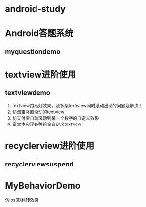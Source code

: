 # android-study


# Android答题系统   


## myquestiondemo

# textview进阶使用

## textviewdemo

 1. textview跑马灯效果，及多条textiview同时滚动出现的问题及解决！
 2. 仿淘宝竖直滚动的textview
 3. 仿支付宝自动滚动到某一个数字的自定义效果
 4. 富文本实现各种组合自定义textview
 
 # recyclerview进阶使用

## recyclerviewsuspend

# MyBehaviorDemo
仿ios3D翻转效果

